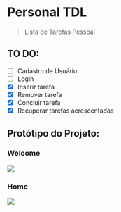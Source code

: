 # Personal TDL

> Lista de Tarefas Pessoal

## TO DO: 
- [ ] Cadastro de Usuário
- [ ] Login
- [X] Inserir tarefa
- [X] Remover tarefa
- [X] Concluir tarefa
- [X] Recuperar tarefas acrescentadas

## Protótipo do Projeto:

### Welcome
![](https://i.imgur.com/CHdU1WN.png)
### Home
![](https://i.imgur.com/rrS5qOl.png)
